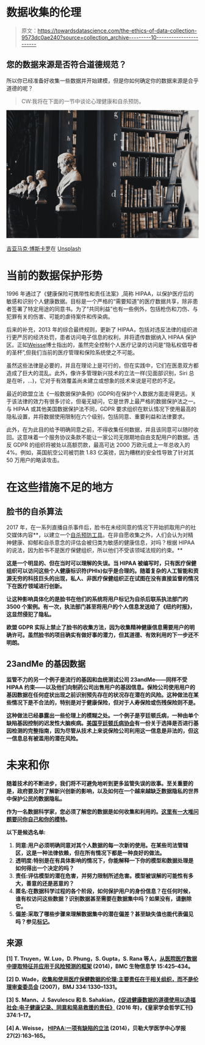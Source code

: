 # 数据收集的伦理

> 原文：<https://towardsdatascience.com/the-ethics-of-data-collection-9573dc0ae240?source=collection_archive---------10----------------------->

## 您的数据来源是否符合道德规范？

所以你已经准备好收集一些数据并开始建模，但是你如何确定你的数据来源是合乎道德的呢？

> CW:我将在下面的一节中谈论心理健康和自杀预防。

![](img/14474ec62551450a639d0711bc7da3ff.png)

[吉亚马克·博斯卡罗](https://unsplash.com/@giamboscaro)在 [Unsplash](https://unsplash.com/)

# 当前的数据保护形势

1996 年通过了《健康保险可携带性和责任法案》,简称 HIPAA，以保护医疗后的敏感和识别个人健康数据。目标是一个严格的“需要知道”的医疗数据共享，除非患者签署了特定用途的同意书。为了“共同利益”也有一些例外，包括枪伤和刀伤、与犯罪有关的伤害、可能的虐待案件和传染病。

后来的补充，2013 年的综合最终规则，更新了 HIPAA，包括对违反法律的组织进行更严厉的经济处罚，患者访问电子信息的权利，并将遗传数据纳入 HIPAA 保护区。正如[Weisse](https://www.ncbi.nlm.nih.gov/pmc/articles/PMC3954681/)博士指出的，虽然完全控制个人医疗记录的访问是“隐私权倡导者的圣杯”,但我们当前的医疗管理和保险系统使之不可能。

虽然这些法律是必要的，并且在理论上是可行的，但在实践中，它们在医患双方都造成了巨大的混乱。此外，像许多管理新兴技术的立法一样(见面部识别，Siri 总是在听，…)，它对于有效覆盖尚未建立或想象的技术来说是可悲的不足。

最近的欧盟立法《一般数据保护条例》(GDPR)在保护个人数据方面走得更远。关于该法律的效力有很多讨论，但毫无疑问，它是世界上最严格的数据保护法之一。与 HIPAA 或其他美国数据保护法不同，GDPR 要求组织在默认情况下使用最高的隐私设置，并将数据使用限制在六个级别，包括同意、重要利益和法律要求。

此外，在为此目的给予明确同意之前，不得收集任何数据，并且该同意可以随时收回。这意味着一个服务协议条款不能让一家公司无限期地自由支配用户的数据。违反 GDPR 的组织将被处以高额罚款，最高可达 2000 万欧元或上一年总收入的 4%。例如，英国航空公司被罚款 1.83 亿英镑，因为糟糕的安全性导致了针对其 50 万用户的略读攻击。

# 在这些措施不足的地方

## 脸书的自杀算法

2017 年，在一系列直播自杀事件后，脸书在未经同意的情况下开始抓取用户的社交媒体内容**，以建立一个[自杀预防工具](https://www.lexalytics.com/lexablog/ai-healthcare-data-privacy-ethics-issues)。在非自愿收集之外，人们会认为对精神健康、抑郁和自杀意念的评估会被归类为敏感的健康信息，对吗？根据 HIPAA 的说法，因为脸书不是医疗保健组织，所以他们不受该领域法规的约束。**

**这是一个明显的、但在当时可以理解的失误。当 HIPAA 被编写时，只有医疗保健组织可以访问这些个人健康标识符(PHIs)似乎是合理的。随着复杂的人工智能和资源无穷的科技巨头的出现，私人、非医疗保健组织正在试图在没有直接监督的情况下在医疗领域进行创新。**

**让这种影响具体化的是脸书在他们的系统将用户标记为自杀后联系执法部门的 3500 个案例。有一次，执法部门甚至将用户的个人信息发送给了《纽约时报》，这显然侵犯了隐私。**

**欧盟 GDPR 实际上禁止了脸书的收集方法，因为收集精神健康信息需要用户的明确许可。虽然脸书的项目确实有做好事的潜力，但其道德、有效利用的下一步还不明朗。**

## **23andMe 的基因数据**

**监管不力的另一个例子是流行的基因和血统测试公司 23andMe——同样不受 HIPAA 约束——以及他们向制药公司出售用户的基因信息。保险公司使用用户的基因数据在任何症状出现之前识别预先存在的状况存在潜在的风险。这种做法在某些情况下是不合法的，特别是对于健康保险，但对于人寿保险或伤残保险则不是。**

**这种做法已经暴露出一些伦理上的模糊之处。一个例子是亨廷顿氏病，一种由单个缺陷基因控制的迟发性大脑疾病。[美国亨廷顿氏病协会](https://hdsa.org/find-help/healthcare-and-future-planning/genetic-testing-and-your-rights/)有一份关于选择是否进行基因检测的完整指南，因为尽管从技术上来说保险公司利用这一信息是非法的，但这一信息总有被滥用的潜在风险。**

# **未来和你**

**随着技术的不断进步，我们将不可避免地听到更多监管失误的故事。至关重要的是，政府要及时了解新兴创新的影响，以及如何在一个越来越缺乏数据隐私的世界中保护公民的数据隐私。**

**作为一名数据科学家，您必须了解您的数据是如何收集和利用的。[这里有一大堆问题要问你自己和你的模特](https://www.datascience-pm.com/10-data-science-ethics-questions/#:~:text=For%20the%20project%20to%20be,to%20downstream%20users%20that%20data.)。**

**以下是候选名单:**

1.  ****同意**:用户必须明确同意对其个人数据的每一次新的使用。在某些司法管辖区，这是一种法律依赖，但在所有情况下都是一种良好的做法。**
2.  **透明度:特别是在有具体影响的情况下，你能解释一下你的模型和数据处理是如何得出一个决定的吗？**
3.  ****责任**:评估模型的潜在危害，并努力限制所述危害。模型被误解的可能性有多大，善意的还是恶意的？**
4.  ****匿名**:在数据科学过程的各个阶段，如何保护用户的身份信息？在任何时候，谁有权访问这些数据？识别数据甚至需要在数据集中吗？如果没有，请删除它。**
5.  ****偏差**:采取了哪些步骤来理解数据集中的潜在偏差？甚至缺失值也能代表偏见吗？参见[标记](https://en.wikipedia.org/wiki/Redlining)。**

## **来源**

**[1] T. Truyen，W. Luo，D. Phung，S. Gupta，S. Rana 等人，[从医院医疗数据中提取特征并应用于风险预测的框架](https://www.researchgate.net/publication/270291850_A_framework_for_feature_extraction_from_hospital_medical_data_with_applications_in_risk_prediction) (2014)，BMC 生物信息学 15:425–434。**

**[2] D. Wade，[收集和使用医疗保健数据的伦理:主要责任在于相关组织，而不是伦理审查委员会](https://www.ncbi.nlm.nih.gov/pmc/articles/PMC1906611/) (2007)，BMJ 334:1330–1331。**

**[3] S. Mann、J. Savulescu 和 B. Sahakian，[《促进健康数据的道德使用以造福社会:电子健康记录、同意和简易救援的责任》](https://www.ncbi.nlm.nih.gov/pmc/articles/PMC5124071/) (2016 年)，《皇家学会哲学汇刊》374:1–17。**

**[4] A. Weisse， [HIPAA:一项有缺陷的立法](https://www.ncbi.nlm.nih.gov/pmc/articles/PMC3954681/) (2014)，贝勒大学医学中心学报 27(2):163–165。**